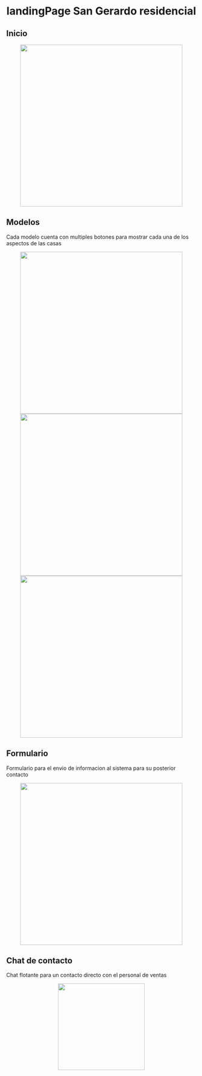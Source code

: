 <h1 align='center'>landingPage San Gerardo residencial </h1> 
<h2>Inicio</h2>
<p align='center'>
  <img align='center' src="https://github.com/OmarPadronPerez/landingPage-comebi/assets/87333744/e623e92f-ec29-4bbb-ada3-0ee489075146" width="430">
</p>

<h2>Modelos</h2>
Cada modelo cuenta con multiples botones para mostrar cada una de los aspectos de las casas
<p align='center'>
  <img src="https://github.com/OmarPadronPerez/landingPage-comebi/assets/87333744/0f0b12e9-9d82-4a69-9946-5f34d9d39080" width="430">
  <img src="https://github.com/OmarPadronPerez/landingPage-comebi/assets/87333744/ec396164-b305-4525-8885-b37726a3a3ff" width="430">
  <img src="https://github.com/OmarPadronPerez/landingPage-comebi/assets/87333744/0f0344cf-f589-497e-ba8f-1486228cab3f" width="430">
</p>

<h2>Formulario</h2>
Formulario para el envio de informacion al sistema para su posterior contacto
<p align='center'>
  <img src="https://github.com/OmarPadronPerez/landingPage-comebi/assets/87333744/0978808c-af31-4cb6-a9f9-9836a11a7b68" width="430">
</p>

<h2>Chat de contacto</h2>
Chat flotante para un contacto directo con el personal de ventas
<p align='center'>
<img src="https://github.com/OmarPadronPerez/landingPage-comebi/assets/87333744/35c58141-7257-44c9-9d7b-87a8cc47ed3b" width="230">
</p>
